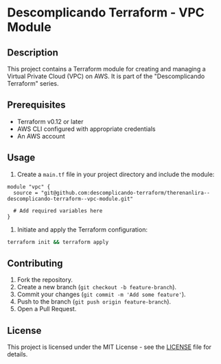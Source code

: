 # Descomplicando Terraform - VPC Module

## Description

This project contains a Terraform module for creating and managing a Virtual Private Cloud (VPC) on AWS. It is part of the "Descomplicando Terraform" series.

## Prerequisites

- Terraform v0.12 or later
- AWS CLI configured with appropriate credentials
- An AWS account

## Usage

1. Create a `main.tf` file in your project directory and include the module:

```hcl
module "vpc" {
  source = "git@github.com:descomplicando-terraform/therenanlira--descomplicando-terraform--vpc-module.git"
  
  # Add required variables here
}
```

1. Initiate and apply the Terraform configuration:

```sh
terraform init && terraform apply
```

## Contributing

1. Fork the repository.
2. Create a new branch (`git checkout -b feature-branch`).
3. Commit your changes (`git commit -m 'Add some feature'`).
4. Push to the branch (`git push origin feature-branch`).
5. Open a Pull Request.

## License

This project is licensed under the MIT License - see the [LICENSE](LICENSE) file for details.
